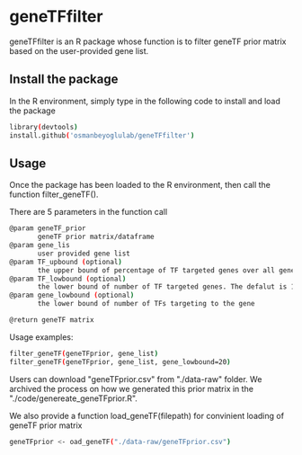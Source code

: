 # geneTFfilter
geneTFfilter is an R package whose function is to filter geneTF prior matrix based on the user-provided gene list.

## Install the package
In the R environment, simply type in the following code to install and load the package
```sh
library(devtools)
install.github('osmanbeyoglulab/geneTFfilter')
```
## Usage
Once the package has been loaded to the R environment, then call the function filter_geneTF(). 

There are 5 parameters in the function call
```sh
@param geneTF_prior
       geneTF prior matrix/dataframe
@param gene_lis
       user provided gene list
@param TF_upbound (optional)
       the upper bound of percentage of TF targeted genes over all genes. The default is 80\%
@param TF_lowbound (optional)
       the lower bound of number of TF targeted genes. The defalut is 10
@param gene_lowbound (optional)
       the lower bound of number of TFs targeting to the gene

@return geneTF matrix
```
Usage examples:
```sh
filter_geneTF(geneTFprior, gene_list)
filter_geneTF(geneTFprior, gene_list, gene_lowbound=20)

```
Users can download "geneTFprior.csv" from "./data-raw" folder. We archived the process on how we generated this prior matrix in the "./code/genereate_geneTFprior.R".

We also provide a function load_geneTF(filepath) for convinient loading of geneTF prior matrix
```sh
geneTFprior <- oad_geneTF("./data-raw/geneTFprior.csv")
```
